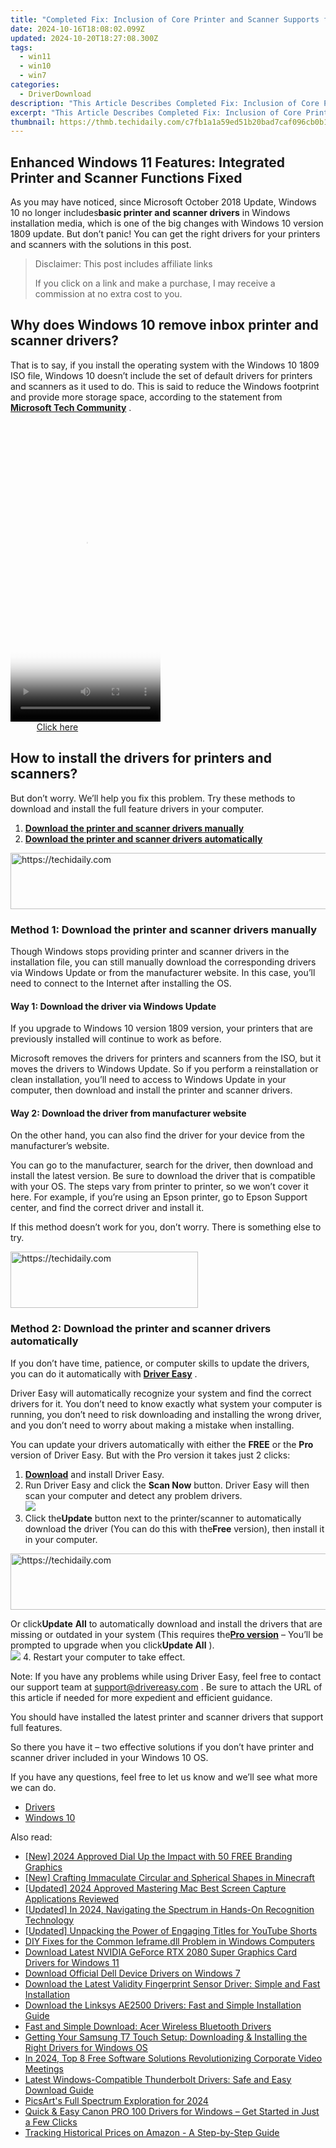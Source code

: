 ```yaml
---
title: "Completed Fix: Inclusion of Core Printer and Scanner Supports for Windows 11 Users"
date: 2024-10-16T18:08:02.099Z
updated: 2024-10-20T18:27:08.300Z
tags:
  - win11
  - win10
  - win7
categories:
  - DriverDownload
description: "This Article Describes Completed Fix: Inclusion of Core Printer and Scanner Supports for Windows 11 Users"
excerpt: "This Article Describes Completed Fix: Inclusion of Core Printer and Scanner Supports for Windows 11 Users"
thumbnail: https://thmb.techidaily.com/c7fb1a1a59ed51b20bad7caf096cb0b1673edc9a7909c923364a5dde19acdd7a.jpg
---
```


## Enhanced Windows 11 Features: Integrated Printer and Scanner Functions Fixed

As you may have noticed, since Microsoft October 2018 Update, Windows 10 no longer includes**basic printer and scanner drivers** in Windows installation media, which is one of the big changes with Windows 10 version 1809 update. But don’t panic! You can get the right drivers for your printers and scanners with the solutions in this post.

>  Disclaimer: This post includes affiliate links
>
>  If you click on a link and make a purchase, I may receive a commission at no extra cost to you.
>

## Why does Windows 10 remove inbox printer and scanner drivers?

 That is to say, if you install the operating system with the Windows 10 1809 ISO file, Windows 10 doesn’t include the set of default drivers for printers and scanners as it used to do. This is said to  reduce the Windows footprint and provide more storage space, according to the statement from **[Microsoft Tech Community](https://techcommunity.microsoft.com/t5/Windows-IT-Pro-Blog/What-s-new-in-printing-in-Windows-10-version-1809/ba-p/267182)**  .

<!-- affiliate ads begin -->
<span id="1770544">
					<video width="240" height="480" style="cursor:pointer"
           poster="//a.impactradius-go.com/display-clicktoplayimage/1770544.png"
           onclick="if(!this.playClicked){this.play();this.setAttribute('controls',true);this.playClicked=true;}">
	   <source src="//a.impactradius-go.com/display-ad/20702-1770544">
	   <img src="//a.impactradius-go.com/display-clicktoplayimage/1770544.png" style="border: none; height: 100%; width: 100%; object-fit: contain">
	</video>
	<div style="width:150px;text-align:center"><a href="javascript:window.open(decodeURIComponent('https%3A%2F%2Ftokenmetrics.sjv.io%2Fc%2F5597632%2F1770544%2F20702'), '_blank');void(0);">Click here</a></div>
</span>
<img height="0" width="0" src="https://imp.pxf.io/i/5597632/1770544/20702" style="position:absolute;visibility:hidden;" border="0" />
<!-- affiliate ads end -->

## How to install the drivers for printers and scanners?

 But don’t worry. We’ll help you fix this problem. Try these methods to download and install the full feature drivers in your computer.

1. [**Download the printer and scanner drivers manually**](https://tools.techidaily.com/drivereasy/download/)
2. [**Download the printer and scanner drivers automatically**](https://tools.techidaily.com/drivereasy/download/)

<!-- affiliate ads begin -->
<a href="https://aligracehair.sjv.io/c/5597632/2036486/19272" target="_top" id="2036486">
  <img src="//a.impactradius-go.com/display-ad/19272-2036486" border="0" alt="https://techidaily.com" width="728" height="90"/>
</a>
<img height="0" width="0" src="https://aligracehair.sjv.io/i/5597632/2036486/19272" style="position:absolute;visibility:hidden;" border="0" />
<!-- affiliate ads end -->

### Method 1: Download the printer and scanner drivers manually

 Though Windows stops providing printer and scanner drivers in the installation file, you can still manually download the corresponding drivers via Windows Update or from the manufacturer website. In this case, you’ll need to connect to the Internet after installing the OS.

#### Way 1: Download the driver via Windows Update

 If you upgrade to Windows 10 version 1809 version, your printers that are previously installed will continue to work as before.

 Microsoft removes the drivers for printers and scanners from the ISO, but it moves the drivers to Windows Update. So if you perform a reinstallation or clean installation, you’ll need to access to Windows Update in your computer, then download and install the printer and scanner drivers.

#### Way 2: Download the driver from manufacturer website

 On the other hand, you can also find the driver for your device from the manufacturer’s website.

 You can go to the manufacturer, search for the driver, then download and install the latest version. Be sure to download the driver that is compatible with your OS. The steps vary from printer to printer, so we won’t cover it here. For example, if you’re using an Epson printer, go to Epson Support center, and find the correct driver and install it.

 If this method doesn’t work for you, don’t worry. There is something else to try.

<!-- affiliate ads begin -->
<a href="https://aligracehair.sjv.io/c/5597632/1948876/19272" target="_top" id="1948876">
  <img src="//a.impactradius-go.com/display-ad/19272-1948876" border="0" alt="https://techidaily.com" width="300" height="90"/>
</a>
<img height="0" width="0" src="https://aligracehair.sjv.io/i/5597632/1948876/19272" style="position:absolute;visibility:hidden;" border="0" />
<!-- affiliate ads end -->

### Method 2: Download the printer and scanner drivers automatically

 If you don’t have time, patience, or computer skills to update the drivers, you can do it automatically with **[Driver Easy](https://tools.techidaily.com/drivereasy/download/)**  .

 Driver Easy will automatically recognize your system and find the correct drivers for it. You don’t need to know exactly what system your computer is running, you don’t need to risk downloading and installing the wrong driver, and you don’t need to worry about making a mistake when installing.

 You can update your drivers automatically with either the **FREE**  or the **Pro**  version of Driver Easy. But with the Pro version it takes just 2 clicks:

1. **[Download](https://tools.techidaily.com/drivereasy/download/)**  and install Driver Easy.
2. Run Driver Easy and click the **Scan Now** button. Driver Easy will then scan your computer and detect any problem drivers.  
![](https://images.drivereasy.com/wp-content/uploads/2018/10/img_5bbc7ea60b4d7.jpg)
3. Click the**Update** button next to the printer/scanner to automatically download the driver (You can do this with the**Free** version), then install it in your computer.  

<!-- affiliate ads begin -->
<a href="https://appsumo.8odi.net/c/5597632/2144299/7443" target="_top" id="2144299">
  <img src="//a.impactradius-go.com/display-ad/7443-2144299" border="0" alt="https://techidaily.com" width="728" height="90"/>
</a>
<img height="0" width="0" src="https://appsumo.8odi.net/i/5597632/2144299/7443" style="position:absolute;visibility:hidden;" border="0" />
<!-- affiliate ads end -->

 Or click**Update** **All** to automatically download and install the drivers that are missing or outdated in your system (This requires the[**Pro version**](https://tools.techidaily.com/drivereasy/download/) – You’ll be prompted to upgrade when you click**Update All** ).  
![](https://images.drivereasy.com/wp-content/uploads/2018/10/img_5bbc7f3ec36ee.jpg)
4. Restart your computer to take effect.

 Note: If you have any problems while using Driver Easy, feel free to contact our support team at [support@drivereasy.com](https://tools.techidaily.com/drivereasy/download/) . Be sure to attach the URL of this article if needed for more expedient and efficient guidance.

 You should have installed the latest printer and scanner drivers that support full features.

 So there you have it – two effective solutions if you don’t have printer and scanner driver included in your Windows 10 OS.

 If you have any questions, feel free to let us know and we’ll see what more we can do.

* [Drivers](https://tools.techidaily.com/drivereasy/download/)
* [Windows 10](https://tools.techidaily.com/drivereasy/download/)

<ins class="adsbygoogle"
     style="display:block"
     data-ad-format="autorelaxed"
     data-ad-client="ca-pub-7571918770474297"
     data-ad-slot="1223367746"></ins>

<ins class="adsbygoogle"
     style="display:block"
     data-ad-client="ca-pub-7571918770474297"
     data-ad-slot="8358498916"
     data-ad-format="auto"
     data-full-width-responsive="true"></ins>

<span class="atpl-alsoreadstyle">Also read:</span>
<div><ul>
<li><a href="https://facebook-video-share.techidaily.com/new-2024-approved-dial-up-the-impact-with-50-free-branding-graphics/"><u>[New] 2024 Approved Dial Up the Impact with 50 FREE Branding Graphics</u></a></li>
<li><a href="https://screen-activity-recording.techidaily.com/new-crafting-immaculate-circular-and-spherical-shapes-in-minecraft/"><u>[New] Crafting Immaculate Circular and Spherical Shapes in Minecraft</u></a></li>
<li><a href="https://screen-video-capture.techidaily.com/updated-2024-approved-mastering-mac-best-screen-capture-applications-reviewed/"><u>[Updated] 2024 Approved Mastering Mac Best Screen Capture Applications Reviewed</u></a></li>
<li><a href="https://fox-hovers.techidaily.com/updated-in-2024-navigating-the-spectrum-in-hands-on-recognition-technology/"><u>[Updated] In 2024, Navigating the Spectrum in Hands-On Recognition Technology</u></a></li>
<li><a href="https://facebook-record-videos.techidaily.com/updated-unpacking-the-power-of-engaging-titles-for-youtube-shorts/"><u>[Updated] Unpacking the Power of Engaging Titles for YouTube Shorts</u></a></li>
<li><a href="https://technical-tips.techidaily.com/diy-fixes-for-the-common-ieframedll-problem-in-windows-computers/"><u>DIY Fixes for the Common Ieframe.dll Problem in Windows Computers</u></a></li>
<li><a href="https://win-amazing.techidaily.com/download-latest-nvidia-geforce-rtx-2080-super-graphics-card-drivers-for-windows-11/"><u>Download Latest NVIDIA GeForce RTX 2080 Super Graphics Card Drivers for Windows 11</u></a></li>
<li><a href="https://win-amazing.techidaily.com/download-official-dell-device-drivers-on-windows-7/"><u>Download Official Dell Device Drivers on Windows 7</u></a></li>
<li><a href="https://win-amazing.techidaily.com/download-the-latest-validity-fingerprint-sensor-driver-simple-and-fast-installation/"><u>Download the Latest Validity Fingerprint Sensor Driver: Simple and Fast Installation</u></a></li>
<li><a href="https://win-amazing.techidaily.com/download-the-linksys-ae2500-drivers-fast-and-simple-installation-guide/"><u>Download the Linksys AE2500 Drivers: Fast and Simple Installation Guide</u></a></li>
<li><a href="https://win-amazing.techidaily.com/fast-and-simple-download-acer-wireless-bluetooth-drivers/"><u>Fast and Simple Download: Acer Wireless Bluetooth Drivers</u></a></li>
<li><a href="https://win-amazing.techidaily.com/getting-your-samsung-t7-touch-setup-downloading-and-installing-the-right-drivers-for-windows-os/"><u>Getting Your Samsung T7 Touch Setup: Downloading & Installing the Right Drivers for Windows OS</u></a></li>
<li><a href="https://on-screen-recording.techidaily.com/in-2024-top-8-free-software-solutions-revolutionizing-corporate-video-meetings/"><u>In 2024, Top 8 Free Software Solutions Revolutionizing Corporate Video Meetings</u></a></li>
<li><a href="https://win-amazing.techidaily.com/latest-windows-compatible-thunderbolt-drivers-safe-and-easy-download-guide/"><u>Latest Windows-Compatible Thunderbolt Drivers: Safe and Easy Download Guide</u></a></li>
<li><a href="https://extra-guidance.techidaily.com/picsarts-full-spectrum-exploration-for-2024/"><u>PicsArt's Full Spectrum Exploration for 2024</u></a></li>
<li><a href="https://win-amazing.techidaily.com/quick-and-easy-canon-pro-100-drivers-for-windows-get-started-in-just-a-few-clicks/"><u>Quick & Easy Canon PRO 100 Drivers for Windows – Get Started in Just a Few Clicks</u></a></li>
<li><a href="https://some-guidance.techidaily.com/tracking-historical-prices-on-amazon-a-step-by-step-guide/"><u>Tracking Historical Prices on Amazon - A Step-by-Step Guide</u></a></li>
</ul></div>

